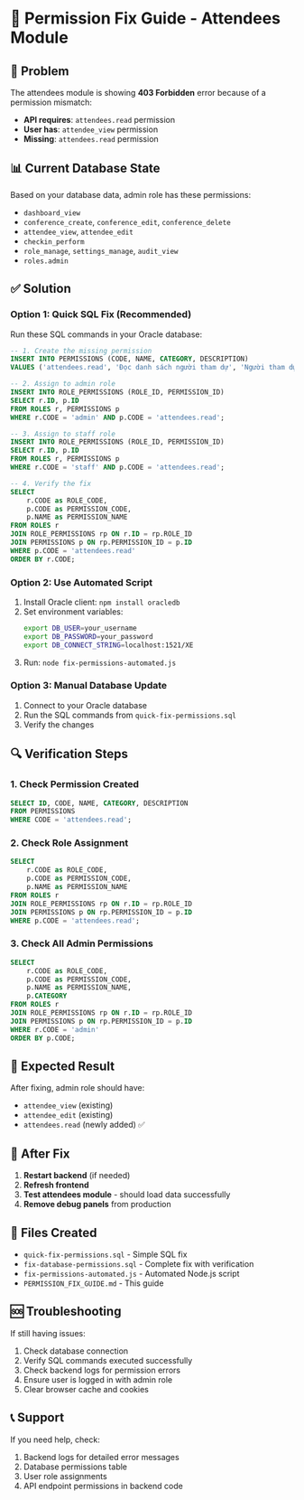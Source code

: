 # 🔧 Permission Fix Guide - Attendees Module

## 🚨 Problem
The attendees module is showing **403 Forbidden** error because of a permission mismatch:

- **API requires**: `attendees.read` permission
- **User has**: `attendee_view` permission
- **Missing**: `attendees.read` permission

## 📊 Current Database State
Based on your database data, admin role has these permissions:
- `dashboard_view`
- `conference_create`, `conference_edit`, `conference_delete`
- `attendee_view`, `attendee_edit`
- `checkin_perform`
- `role_manage`, `settings_manage`, `audit_view`
- `roles.admin`

## ✅ Solution

### Option 1: Quick SQL Fix (Recommended)
Run these SQL commands in your Oracle database:

```sql
-- 1. Create the missing permission
INSERT INTO PERMISSIONS (CODE, NAME, CATEGORY, DESCRIPTION) 
VALUES ('attendees.read', 'Đọc danh sách người tham dự', 'Người tham dự', 'Quyền đọc danh sách người tham dự');

-- 2. Assign to admin role
INSERT INTO ROLE_PERMISSIONS (ROLE_ID, PERMISSION_ID)
SELECT r.ID, p.ID 
FROM ROLES r, PERMISSIONS p 
WHERE r.CODE = 'admin' AND p.CODE = 'attendees.read';

-- 3. Assign to staff role
INSERT INTO ROLE_PERMISSIONS (ROLE_ID, PERMISSION_ID)
SELECT r.ID, p.ID 
FROM ROLES r, PERMISSIONS p 
WHERE r.CODE = 'staff' AND p.CODE = 'attendees.read';

-- 4. Verify the fix
SELECT 
    r.CODE as ROLE_CODE,
    p.CODE as PERMISSION_CODE,
    p.NAME as PERMISSION_NAME
FROM ROLES r
JOIN ROLE_PERMISSIONS rp ON r.ID = rp.ROLE_ID
JOIN PERMISSIONS p ON rp.PERMISSION_ID = p.ID
WHERE p.CODE = 'attendees.read'
ORDER BY r.CODE;
```

### Option 2: Use Automated Script
1. Install Oracle client: `npm install oracledb`
2. Set environment variables:
   ```bash
   export DB_USER=your_username
   export DB_PASSWORD=your_password
   export DB_CONNECT_STRING=localhost:1521/XE
   ```
3. Run: `node fix-permissions-automated.js`

### Option 3: Manual Database Update
1. Connect to your Oracle database
2. Run the SQL commands from `quick-fix-permissions.sql`
3. Verify the changes

## 🔍 Verification Steps

### 1. Check Permission Created
```sql
SELECT ID, CODE, NAME, CATEGORY, DESCRIPTION 
FROM PERMISSIONS 
WHERE CODE = 'attendees.read';
```

### 2. Check Role Assignment
```sql
SELECT 
    r.CODE as ROLE_CODE,
    p.CODE as PERMISSION_CODE,
    p.NAME as PERMISSION_NAME
FROM ROLES r
JOIN ROLE_PERMISSIONS rp ON r.ID = rp.ROLE_ID
JOIN PERMISSIONS p ON rp.PERMISSION_ID = p.ID
WHERE p.CODE = 'attendees.read';
```

### 3. Check All Admin Permissions
```sql
SELECT 
    r.CODE as ROLE_CODE,
    p.CODE as PERMISSION_CODE,
    p.NAME as PERMISSION_NAME,
    p.CATEGORY
FROM ROLES r
JOIN ROLE_PERMISSIONS rp ON r.ID = rp.ROLE_ID
JOIN PERMISSIONS p ON rp.PERMISSION_ID = p.ID
WHERE r.CODE = 'admin'
ORDER BY p.CODE;
```

## 🎯 Expected Result
After fixing, admin role should have:
- `attendee_view` (existing)
- `attendee_edit` (existing)
- `attendees.read` (newly added) ✅

## 🚀 After Fix
1. **Restart backend** (if needed)
2. **Refresh frontend**
3. **Test attendees module** - should load data successfully
4. **Remove debug panels** from production

## 📁 Files Created
- `quick-fix-permissions.sql` - Simple SQL fix
- `fix-database-permissions.sql` - Complete fix with verification
- `fix-permissions-automated.js` - Automated Node.js script
- `PERMISSION_FIX_GUIDE.md` - This guide

## 🆘 Troubleshooting
If still having issues:
1. Check database connection
2. Verify SQL commands executed successfully
3. Check backend logs for permission errors
4. Ensure user is logged in with admin role
5. Clear browser cache and cookies

## 📞 Support
If you need help, check:
1. Backend logs for detailed error messages
2. Database permissions table
3. User role assignments
4. API endpoint permissions in backend code
